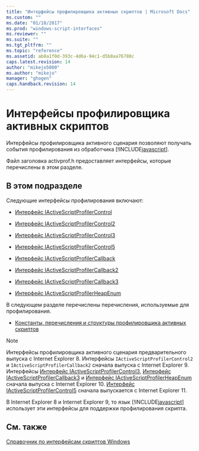 ```yaml
---
title: "Интерфейсы профилировщика активных скриптов | Microsoft Docs"
ms.custom: ""
ms.date: "01/18/2017"
ms.prod: "windows-script-interfaces"
ms.reviewer: ""
ms.suite: ""
ms.tgt_pltfrm: ""
ms.topic: "reference"
ms.assetid: ab8a1f0d-393c-4d6a-94c1-d5b8aa76788c
caps.latest.revision: 14
author: "mikejo5000"
ms.author: "mikejo"
manager: "ghogen"
caps.handback.revision: 14
---
```

# Интерфейсы профилировщика активных скриптов
Интерфейсы профилировщика активного сценария позволяют получать события профилирования из обработчика [!INCLUDE[javascript](../../javascript/includes/javascript-md.md)].  
  
 Файл заголовка activprof.h предоставляет интерфейсы, которые перечислены в этом разделе.  
  
## В этом подразделе  
 Следующие интерфейсы профилирования включают:  
  
-   [Интерфейс IActiveScriptProfilerControl](../../winscript/reference/iactivescriptprofilercontrol-interface.md)  
  
-   [Интерфейс IActiveScriptProfilerControl2](../../winscript/reference/iactivescriptprofilercontrol2-interface.md)  
  
-   [Интерфейс IActiveScriptProfilerControl3](../../winscript/reference/iactivescriptprofilercontrol3-interface.md)  
  
-   [Интерфейс IActiveScriptProfilerControl5](../../winscript/reference/iactivescriptprofilercontrol5-interface.md)  
  
-   [Интерфейс IActiveScriptProfilerCallback](../../winscript/reference/iactivescriptprofilercallback-interface.md)  
  
-   [Интерфейс IActiveScriptProfilerCallback2](../../winscript/reference/iactivescriptprofilercallback2-interface.md)  
  
-   [Интерфейс IActiveScriptProfilerCallback3](../../winscript/reference/iactivescriptprofilercallback3-interface.md)  
  
-   [Интерфейс IActiveScriptProfilerHeapEnum](../../winscript/reference/iactivescriptprofilerheapenum-interface.md)  
  
 В следующем разделе перечислены перечисления, используемые для профилирования.  
  
-   [Константы, перечисления и структуры профилировщика активных скриптов](../../winscript/reference/active-script-profiler-constants-enumerations-and-structures.md)  
  
> [!NOTE]
>  Интерфейсы профилировщика активного сценария предварительного выпуска с Internet Explorer 8.  Интерфейсы `IActiveScriptProfilerControl2` и `IActiveScriptProfilerCallback2` сначала выпуска с Internet Explorer 9.  Интерфейсы [Интерфейс IActiveScriptProfilerControl3](../../winscript/reference/iactivescriptprofilercontrol3-interface.md), [Интерфейс IActiveScriptProfilerCallback3](../../winscript/reference/iactivescriptprofilercallback3-interface.md) и [Интерфейс IActiveScriptProfilerHeapEnum](../../winscript/reference/iactivescriptprofilerheapenum-interface.md) сначала выпуска с Internet Explorer 10.  [Интерфейс IActiveScriptProfilerControl5](../../winscript/reference/iactivescriptprofilercontrol5-interface.md) сначала выпускается с Internet Explorer 11.  
>   
>  В Internet Explorer 8 и Internet Explorer 9, то язык [!INCLUDE[javascript](../../javascript/includes/javascript-md.md)] использует эти интерфейсы для поддержки профилирования скрипта.  
  
## См. также  
 [Справочник по интерфейсам скриптов Windows](../../winscript/reference/windows-script-interfaces-reference.md)